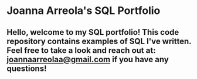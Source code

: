 # Joanna Arreola's SQL Portfolio
## Hello, welcome to my SQL portfolio! This code repository contains examples of SQL I've written. Feel free to take a look and reach out at: joannaarreolaa@gmail.com if you have any questions!

